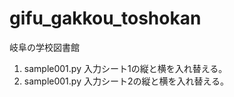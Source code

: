 # gifu_gakkou_toshokan
岐阜の学校図書館

1. sample001.py  入力シート1の縦と横を入れ替える。
2. sample001.py  入力シート2の縦と横を入れ替える。
   
